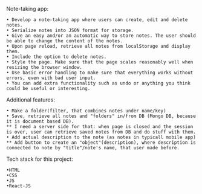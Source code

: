 Note-taking app:

	• Develop a note-taking app where users can create, edit and delete notes. 
	• Serialize notes into JSON format for storage.
	• Give an easy and/or an automatic way to store notes. The user should be able to change the content of the notes. 
	• Upon page reload, retrieve all notes from localStorage and display them. 
	• Include the option to delete notes. 
	• Style the page. Make sure that the page scales reasonably well when resizing the browser window. 
	• Use basic error handling to make sure that everything works without errors, even with bad user input. 
	• You can add extra functionality such as undo or anything you think could be useful or interesting.
Additional features:
	
 	• Make a folder(filter, that combines notes under name/key)
  	• Save, retrieve all notes and "folders" in/from DB (Mongo DB, because it is document based DB). 
   	** I need a server side for that: when page is closed and the session is over, user can retrieve saved notes from DB and do stuff with them.
   	• Add actual description to the note (as notes in typicall mobile app)
    ** Add button to create an "object"(description), where description is connected to note by "title"/note's name, that user made before.


Tech stack for this project:

	•HTML
	•CSS
	•JS
	•React-JS 
